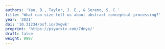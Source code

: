 ```yaml
---
authors: 'Yao, B., Taylor, J. E., & Sereno, S. C.'
title: 'What can size tell us about abstract conceptual processing?'
year: '2021'
doi: '10.31234/osf.io/3vgwk'
preprint: 'https://psyarxiv.com/7dnye/'
draft: false
weight: 9997
---
```

